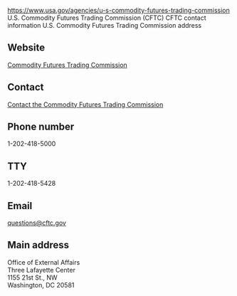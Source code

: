 

https://www.usa.gov/agencies/u-s-commodity-futures-trading-commission
U.S. Commodity Futures Trading Commission (CFTC)
CFTC contact information
U.S. Commodity Futures Trading Commission address

## Website

[Commodity Futures Trading Commission](https://www.cftc.gov/)

## Contact

[Contact the Commodity Futures Trading Commission](https://www.cftc.gov/Contact/index.htm)

## Phone number

1-202-418-5000

## TTY

1-202-418-5428

## Email

[questions@cftc.gov](mailto:questions@cftc.gov)

## Main address

Office of External Affairs  
Three Lafayette Center  
1155 21st St., NW  
Washington, DC 20581
